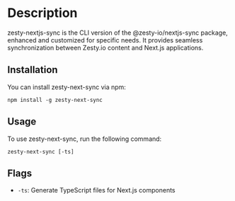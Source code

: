 # Description

zesty-nextjs-sync is the CLI version of the @zesty-io/nextjs-sync package, enhanced and customized for specific needs. It provides seamless synchronization between Zesty.io content and Next.js applications.

## Installation

You can install zesty-next-sync via npm:

```
npm install -g zesty-next-sync
```

## Usage

To use zesty-next-sync, run the following command:

```
zesty-next-sync [-ts]
```

## Flags

- `-ts`: Generate TypeScript files for Next.js components
